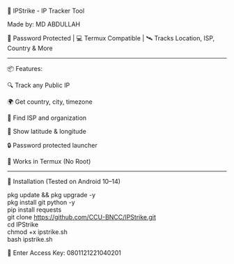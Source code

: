 📍 IPStrike - IP Tracker Tool

Made by: MD ABDULLAH

🔐 Password Protected | 💻 Termux Compatible | 🛰️ Tracks Location, ISP, Country & More


---

📦 Features:

🔍 Track any Public IP

🌍 Get country, city, timezone

🏢 Find ISP and organization

📡 Show latitude & longitude

🔒 Password protected launcher

📱 Works in Termux (No Root)



---

🚀 Installation (Tested on Android 10–14)

pkg update && pkg upgrade -y  
pkg install git python -y  
pip install requests  
git clone https://github.com/CCU-BNCC/IPStrike.git  
cd IPStrike  
chmod +x ipstrike.sh  
bash ipstrike.sh  
  
  
🔑 Enter Access Key: 0801121221040201

